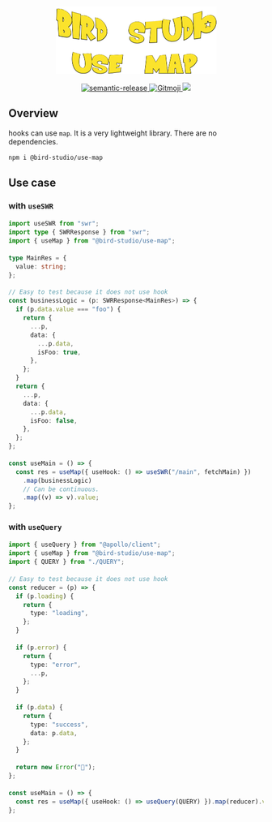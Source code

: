 <p align="center">
  <a href="https://github.com/bird-studio/use-map">
    <img src="https://github.com/bird-studio/use-map/blob/main/media/logo.png"/>
  </a>
</p>

<p align="center">
  <a href="https://semantic-release.gitbook.io/semantic-release/">
    <img alt="semantic-release" src="https://img.shields.io/badge/%20%20%F0%9F%93%A6%F0%9F%9A%80-semantic--release-e10079.svg">
  </a>
  <a href="https://gitmoji.dev">
    <img src="https://img.shields.io/badge/gitmoji-%20😜%20😍-FFDD67.svg?style=flat-square" alt="Gitmoji">
  </a>
  <a href="https://codecov.io/gh/bird-studio/use-map">
    <img src="https://codecov.io/gh/bird-studio/use-map/branch/main/graph/badge.svg?token=RBVLU6CIPQ"/>
  </a>
</p>

## Overview

hooks can use `map`.
It is a very lightweight library. There are no dependencies.

```bash
npm i @bird-studio/use-map
```

## Use case

### with `useSWR`

```ts
import useSWR from "swr";
import type { SWRResponse } from "swr";
import { useMap } from "@bird-studio/use-map";

type MainRes = {
  value: string;
};

// Easy to test because it does not use hook
const businessLogic = (p: SWRResponse<MainRes>) => {
  if (p.data.value === "foo") {
    return {
      ...p,
      data: {
        ...p.data,
        isFoo: true,
      },
    };
  }
  return {
    ...p,
    data: {
      ...p.data,
      isFoo: false,
    },
  };
};

const useMain = () => {
  const res = useMap({ useHook: () => useSWR("/main", fetchMain) })
    .map(businessLogic)
    // Can be continuous.
    .map((v) => v).value;
};
```

### with `useQuery`

```ts
import { useQuery } from "@apollo/client";
import { useMap } from "@bird-studio/use-map";
import { QUERY } from "./QUERY";

// Easy to test because it does not use hook
const reducer = (p) => {
  if (p.loading) {
    return {
      type: "loading",
    };
  }

  if (p.error) {
    return {
      type: "error",
      ...p,
    };
  }

  if (p.data) {
    return {
      type: "success",
      data: p.data,
    };
  }

  return new Error("🤯");
};

const useMain = () => {
  const res = useMap({ useHook: () => useQuery(QUERY) }).map(reducer).value;
};
```

